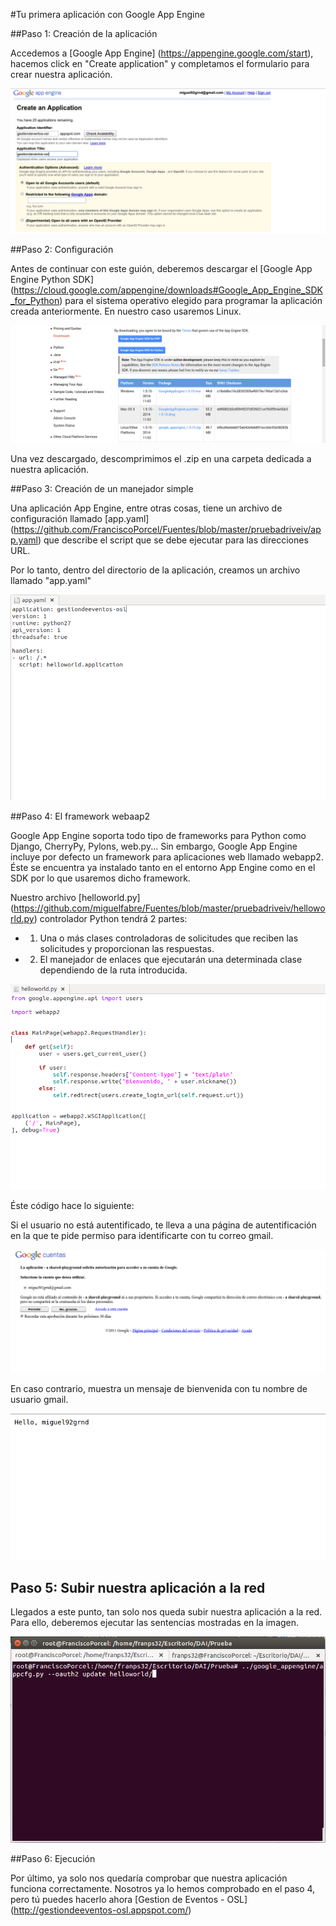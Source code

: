 #Tu primera aplicación con Google App Engine

##Paso 1: Creación de la aplicación

Accedemos a [Google App Engine] (https://appengine.google.com/start), hacemos click en "Create application" y completamos el formulario para crear nuestra aplicación.

![](https://github.com/miguelfabre/Proyecto/blob/master/imagenes/Hito%202/imagenes/hito2-1.png)

##Paso 2: Configuración

Antes de continuar con este guión, deberemos descargar el [Google App Engine Python SDK] (https://cloud.google.com/appengine/downloads#Google_App_Engine_SDK_for_Python) para el sistema operativo elegido para programar la aplicación creada anteriormente. En nuestro caso usaremos Linux.

![](https://github.com/miguelfabre/Proyecto/blob/master/imagenes/Hito%202/imagenes/hito2-2.png)

Una vez descargado, descomprimimos el .zip en una carpeta dedicada a nuestra aplicación.

##Paso 3: Creación de un manejador simple

Una aplicación App Engine, entre otras cosas, tiene un archivo de configuración llamado [app.yaml] (https://github.com/FranciscoPorcel/Fuentes/blob/master/pruebadriveiv/app.yaml) que describe el script que se debe ejecutar para las direcciones URL.

Por lo tanto, dentro del directorio de la aplicación, creamos un archivo llamado "app.yaml"

![](https://github.com/miguelfabre/Proyecto/blob/master/imagenes/Hito%202/imagenes/hito2-3.png)

##Paso 4: El framework webaap2

Google App Engine soporta todo tipo de frameworks para Python como Django, CherryPy, Pylons, web.py... Sin embargo, Google App Engine incluye por defecto un framework para aplicaciones web llamado webapp2. Éste se encuentra ya instalado tanto en el entorno App Engine como en el SDK por lo que usaremos dicho framework.

Nuestro archivo [helloworld.py] (https://github.com/miguelfabre/Fuentes/blob/master/pruebadriveiv/helloworld.py) controlador Python tendrá 2 partes:
* 1. Una o más clases controladoras de solicitudes que reciben las solicitudes y proporcionan las respuestas.
* 2. El manejador de enlaces que ejecutarán una determinada clase dependiendo de la ruta introducida.

![](https://github.com/miguelfabre/Proyecto/blob/master/imagenes/Hito%202/imagenes/hito2-4.png)

Éste código hace lo siguiente:

Si el usuario no está autentificado, te lleva a una página de autentificación en la que te pide permiso para identificarte con tu correo gmail.

![](https://github.com/miguelfabre/Proyecto/blob/master/imagenes/Hito%202/imagenes/hito2-5.png)

En caso contrario, muestra un mensaje de bienvenida con tu nombre de usuario gmail.

![](https://github.com/miguelfabre/Proyecto/blob/master/imagenes/Hito%202/imagenes/hito2-6.png)

## Paso 5: Subir nuestra aplicación a la red

Llegados a este punto, tan solo nos queda subir nuestra aplicación a la red. Para ello, deberemos ejecutar las sentencias mostradas en la imagen.

![](https://github.com/miguelfabre/Proyecto/blob/master/imagenes/Hito%202/imagenes/hito2-7.png)

##Paso 6: Ejecución 

Por último, ya solo nos quedaría comprobar que nuestra aplicación funciona correctamente. Nosotros ya lo hemos comprobado en el paso 4, pero tú puedes hacerlo ahora [Gestion de Eventos - OSL] (http://gestiondeeventos-osl.appspot.com/)
